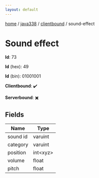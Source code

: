 ```yaml
---
layout: default
---
```


[home](/)  /  [java338](/protocol/java338)  /  [clientbound](/protocol/java338/clientbound)  /  sound-effect

# Sound effect

**Id**: 73

**Id** (hex): 49

**Id** (bin): 01001001

**Clientbound**: ✔️

**Serverbound**: ✖️

## Fields

Name | Type
---|---
sound id | varuint
category | varuint
position | int&lt;xyz&gt;
volume | float
pitch | float
